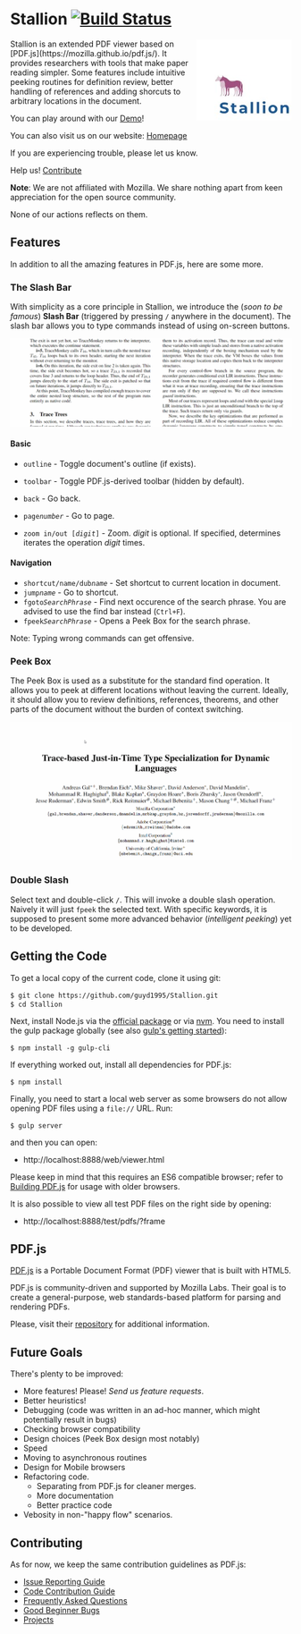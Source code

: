 # Stallion [![Build Status](https://travis-ci.com/guyd1995/Stallion.svg?branch=master)](https://travis-ci.org/guyd1995/Stallion) 
<img align="right" src="docs/contents/images/my_logo.png">
Stallion is an extended PDF viewer based on [PDF.js](https://mozilla.github.io/pdf.js/). 
It provides researchers with tools that make paper reading simpler. Some features include intuitive peeking routines for definition review, better handling of references and adding shorcuts to arbitrary locations in the document. 


You can play around with our [Demo](https://guyd1995.github.io/Stallion/web/viewer.html)!

You can also visit us on our website: [Homepage](https://guyd1995.github.io/Stallion)


If you are experiencing trouble, please let us know.

Help us! [Contribute](#contributing)

**Note**: We are not affiliated with Mozilla. We share nothing apart from keen appreciation for the open source community.

None of our actions reflects on them.

## Features
In addition to all the amazing features in PDF.js, here are some more.

### The Slash Bar
With simplicity as a core principle in Stallion, we introduce the (*soon to be famous*) **Slash Bar** (triggered by pressing `/` anywhere in the document). 
The slash bar allows you to type commands instead of using on-screen buttons. 

![Slash Bar](docs/contents/images/zoom_slash_bar.gif)

#### Basic

* `outline` - Toggle document's outline (if exists).
* `toolbar` - Toggle PDF.js-derived toolbar (hidden by default).

* `back` - Go back.
* `page`*`number`* - Go to page.
* `zoom in/out [`*`digit`*`]` - Zoom. *digit* is optional. If specified, determines iterates the operation *digit* times.

#### Navigation
* `shortcut/name/dub`*`name`* - Set shortcut to current location in document.
* `jump`*`name`* - Go to shortcut.  
* `fgoto`*`SearchPhrase`* - Find next occurence of the search phrase. You are advised to use the find bar instead (`Ctrl+F`).
*  `fpeek`*`SearchPhrase`* - Opens a Peek Box for the search phrase.


Note: Typing wrong commands can get offensive.

### Peek Box
The Peek Box is used as a substitute for the standard find operation. 
It allows you to peek at different locations without leaving the current.
Ideally, it should allow you to review definitions, references, theorems, and other parts of the document without the burden of context switching.

![Peek Box](docs/contents/images/peek_box.gif)


### Double Slash
Select text and double-click `/`. This will invoke a double slash operation. Naively it will just `fpeek` the selected text. With specific keywords, it is supposed to present some more advanced behavior (*intelligent peeking*) yet to be developed.



## Getting the Code

To get a local copy of the current code, clone it using git:

    $ git clone https://github.com/guyd1995/Stallion.git
    $ cd Stallion

Next, install Node.js via the [official package](https://nodejs.org) or via
[nvm](https://github.com/creationix/nvm). You need to install the gulp package
globally (see also [gulp's getting started](https://github.com/gulpjs/gulp/blob/master/docs/getting-started.md#getting-started)):

    $ npm install -g gulp-cli

If everything worked out, install all dependencies for PDF.js:

    $ npm install

Finally, you need to start a local web server as some browsers do not allow opening
PDF files using a `file://` URL. Run:

    $ gulp server

and then you can open:

+ http://localhost:8888/web/viewer.html

Please keep in mind that this requires an ES6 compatible browser; refer to [Building PDF.js](https://github.com/mozilla/pdf.js/blob/master/README.md#building-pdfjs) for usage with older browsers.

It is also possible to view all test PDF files on the right side by opening:

+ http://localhost:8888/test/pdfs/?frame

## PDF.js
[PDF.js](https://mozilla.github.io/pdf.js/) is a Portable Document Format (PDF) viewer that is built with HTML5.

PDF.js is community-driven and supported by Mozilla Labs. Their goal is to
create a general-purpose, web standards-based platform for parsing and
rendering PDFs.

Please, visit their [repository](https://github.com/mozilla/pdf.js) for additional information.

## Future Goals
There's plenty to be improved:
* More features! Please! *Send us feature requests*.
* Better heuristics!
* Debugging (code was written in an ad-hoc manner, which might potentially result in bugs)
* Checking browser compatibility
* Design choices (Peek Box design most notably)
* Speed
* Moving to asynchronous routines
* Design for Mobile browsers
* Refactoring code. 
	* Separating from PDF.js for cleaner merges.
	* More documentation
	* Better practice code
* Vebosity in non-"happy flow" scenarios.
 

## Contributing

As for now, we keep the same contribution guidelines as PDF.js:

* [Issue Reporting Guide](https://github.com/mozilla/pdf.js/blob/master/.github/CONTRIBUTING.md)
* [Code Contribution Guide](https://github.com/mozilla/pdf.js/wiki/Contributing)
* [Frequently Asked Questions](https://github.com/mozilla/pdf.js/wiki/Frequently-Asked-Questions)
* [Good Beginner Bugs](https://github.com/mozilla/pdf.js/issues?direction=desc&labels=5-good-beginner-bug&page=1&sort=created&state=open)
* [Projects](https://github.com/mozilla/pdf.js/projects)

